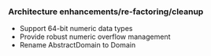 ### Architecture enhancements/re-factoring/cleanup ###
  * Support 64-bit numeric data types
  * Provide robust numeric overflow management
  * Rename AbstractDomain to Domain